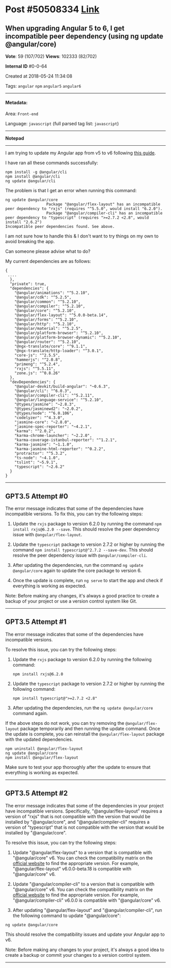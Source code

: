 
# Post \#50508334 [Link](https://stackoverflow.com/questions/50508334/)

## When upgrading Angular 5 to 6, I get incompatible peer dependency (using ng update @angular/core)

**Vote**: 59 (107/702) **Views**: 102333 (82/702) 

**Internal ID** \#0-0-64

Created at 2018-05-24 11:34:08

Tags: `angular` `npm` `angular5` `angular6`

----------

#### Metadata:

Area: `Front-end`

Language: `javascript` (full parsed tag list: `javascript`)

----------

**Notepad**


----------

I am trying to update my Angular app from v5 to v6 following [this guide](https://update.angular.io/).

I have ran all these commands successfully:

```
npm install -g @angular/cli
npm install @angular/cli
ng update @angular/cli
```


The problem is that I get an error when running this command:

```
ng update @angular/core
                  Package "@angular/flex-layout" has an incompatible peer dependency to "rxjs" (requires "^5.5.0", would install "6.2.0").
                  Package "@angular/compiler-cli" has an incompatible peer dependency to "typescript" (requires ">=2.7.2 <2.8", would install "2.6.2")
Incompatible peer dependencies found. See above.
```


I am not sure how to handle this & I don't want to try things on my own to avoid breaking the app.

Can someone please advise what to do?

My current dependencies are as follows:

```
{
 ....
  },
  "private": true,
  "dependencies": {
    "@angular/animations": "^5.2.10",
    "@angular/cdk": "^5.2.5",
    "@angular/common": "^5.2.10",
    "@angular/compiler": "^5.2.10",
    "@angular/core": "^5.2.10",
    "@angular/flex-layout": "^5.0.0-beta.14",
    "@angular/forms": "^5.2.10",
    "@angular/http": "^5.2.10",
    "@angular/material": "^5.2.5",
    "@angular/platform-browser": "^5.2.10",
    "@angular/platform-browser-dynamic": "^5.2.10",
    "@angular/router": "^5.2.10",
    "@ngx-translate/core": "^9.1.1",
    "@ngx-translate/http-loader": "^3.0.1",
    "core-js": "^2.5.5",
    "hammerjs": "^2.0.8",
    "primeng": "^5.2.4",
    "rxjs": "^5.5.11",
    "zone.js": "^0.8.26"
  },
  "devDependencies": {
    "@angular-devkit/build-angular": "~0.6.3",
    "@angular/cli": "^6.0.3",
    "@angular/compiler-cli": "^5.2.11",
    "@angular/language-service": "^5.2.10",
    "@types/jasmine": "~2.8.3",
    "@types/jasminewd2": "~2.0.2",
    "@types/node": "^6.0.106",
    "codelyzer": "^4.3.0",
    "jasmine-core": "~2.8.0",
    "jasmine-spec-reporter": "~4.2.1",
    "karma": "^2.0.2",
    "karma-chrome-launcher": "~2.2.0",
    "karma-coverage-istanbul-reporter": "^1.2.1",
    "karma-jasmine": "~1.1.0",
    "karma-jasmine-html-reporter": "^0.2.2",
    "protractor": "^5.3.2",
    "ts-node": "~4.1.0",
    "tslint": "~5.9.1",
    "typescript": "~2.6.2"
  }
}
```



----------
        
## GPT3.5 Attempt \#0

The error message indicates that some of the dependencies have incompatible versions. To fix this, you can try the following steps:

1. Update the `rxjs` package to version 6.2.0 by running the command `npm install rxjs@6.2.0 --save`. This should resolve the peer dependency issue with `@angular/flex-layout`.

2. Update the `typescript` package to version 2.7.2 or higher by running the command `npm install typescript@^2.7.2 --save-dev`. This should resolve the peer dependency issue with `@angular/compiler-cli`.

3. After updating the dependencies, run the command `ng update @angular/core` again to update the core package to version 6.

4. Once the update is complete, run `ng serve` to start the app and check if everything is working as expected.

Note: Before making any changes, it's always a good practice to create a backup of your project or use a version control system like Git.

--------

## GPT3.5 Attempt \#1

The error message indicates that some of the dependencies have incompatible versions. 

To resolve this issue, you can try the following steps:

1. Update the `rxjs` package to version 6.2.0 by running the following command:

   ```
   npm install rxjs@6.2.0
   ```

2. Update the `typescript` package to version 2.7.2 or higher by running the following command:

   ```
   npm install typescript@">=2.7.2 <2.8"
   ```

3. After updating the dependencies, run the `ng update @angular/core` command again.

If the above steps do not work, you can try removing the `@angular/flex-layout` package temporarily and then running the update command. Once the update is complete, you can reinstall the `@angular/flex-layout` package with the updated dependencies.

```
npm uninstall @angular/flex-layout
ng update @angular/core
npm install @angular/flex-layout
```

Make sure to test your app thoroughly after the update to ensure that everything is working as expected.

--------

## GPT3.5 Attempt \#2

The error message indicates that some of the dependencies in your project have incompatible versions. Specifically, "@angular/flex-layout" requires a version of "rxjs" that is not compatible with the version that would be installed by "@angular/core", and "@angular/compiler-cli" requires a version of "typescript" that is not compatible with the version that would be installed by "@angular/core".

To resolve this issue, you can try the following steps:

1. Update "@angular/flex-layout" to a version that is compatible with "@angular/core" v6. You can check the compatibility matrix on the [official website](https://github.com/angular/flex-layout#compatibility) to find the appropriate version. For example, "@angular/flex-layout" v6.0.0-beta.18 is compatible with "@angular/core" v6.

2. Update "@angular/compiler-cli" to a version that is compatible with "@angular/core" v6. You can check the compatibility matrix on the [official website](https://github.com/angular/angular/blob/master/CHANGELOG.md#600-2018-05-03) to find the appropriate version. For example, "@angular/compiler-cli" v6.0.0 is compatible with "@angular/core" v6.

3. After updating "@angular/flex-layout" and "@angular/compiler-cli", run the following command to update "@angular/core":

```
ng update @angular/core
```

This should resolve the compatibility issues and update your Angular app to v6.

Note: Before making any changes to your project, it's always a good idea to create a backup or commit your changes to a version control system.

--------
